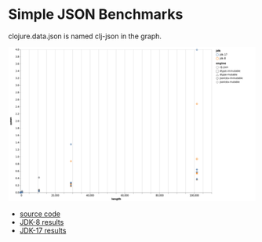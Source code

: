 # Simple JSON Benchmarks

clojure.data.json is named clj-json in the graph.


![results](docs/json-parse-speed.png)


* [source code](src/fjson.clj)
* [JDK-8 results](jdk-8.edn)
* [JDK-17 results](jdk-17.edn)

